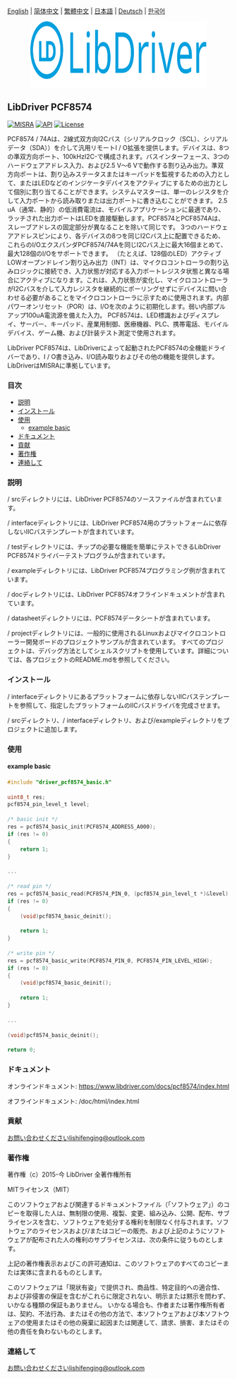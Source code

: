[English](/README.md) | [ 简体中文](/README_zh-Hans.md) | [繁體中文](/README_zh-Hant.md) | [日本語](/README_ja.md) | [Deutsch](/README_de.md) | [한국어](/README_ko.md)

<div align=center>
<img src="/doc/image/logo.svg" width="400" height="150"/>
</div>

## LibDriver PCF8574

[![MISRA](https://img.shields.io/badge/misra-compliant-brightgreen.svg)](/misra/README.md) [![API](https://img.shields.io/badge/api-reference-blue.svg)](https://www.libdriver.com/docs/pcf8574/index.html) [![License](https://img.shields.io/badge/license-MIT-brightgreen.svg)](/LICENSE)

PCF8574 / 74Aは、2線式双方向I2Cバス（シリアルクロック（SCL）、シリアルデータ（SDA））を介して汎用リモートI / O拡張を提供します。デバイスは、8つの準双方向ポート、100kHzI2C-で構成されます。バスインターフェース、3つのハードウェアアドレス入力、および2.5 V〜6 Vで動作する割り込み出力。準双方向ポートは、割り込みステータスまたはキーパッドを監視するための入力として、またはLEDなどのインジケータデバイスをアクティブにするための出力として個別に割り当てることができます。システムマスターは、単一のレジスタを介して入力ポートから読み取りまたは出力ポートに書き込むことができます。 2.5 uA（通常、静的）の低消費電流は、モバイルアプリケーションに最適であり、ラッチされた出力ポートはLEDを直接駆動します。PCF8574とPCF8574Aは、スレーブアドレスの固定部分が異なることを除いて同じです。 3つのハードウェアアドレスピンにより、各デバイスの8つを同じI2Cバス上に配置できるため、これらのI/OエクスパンダPCF8574/74Aを同じI2Cバス上に最大16個まとめて、最大128個のI/Oをサポートできます。 （たとえば、128個のLED）アクティブLOWオープンドレイン割り込み出力（INT）は、マイクロコントローラの割り込みロジックに接続でき、入力状態が対応する入力ポートレジスタ状態と異なる場合にアクティブになります。これは、入力状態が変化し、マイクロコントローラがI2Cバスを介して入力レジスタを継続的にポーリングせずにデバイスに問い合わせる必要があることをマイクロコントローラに示すために使用されます。内部パワーオンリセット（POR）は、I/Oを次のように初期化します。弱い内部プルアップ100uA電流源を備えた入力。 PCF8574は、LED標識およびディスプレイ、サーバー、キーパッド、産業用制御、医療機器、PLC、携帯電話、モバイルデバイス、ゲーム機、および計装テスト測定で使用されます。

LibDriver PCF8574は、LibDriverによって起動されたPCF8574の全機能ドライバーであり、I / O書き込み、I/O読み取りおよびその他の機能を提供します。 LibDriverはMISRAに準拠しています。

### 目次

  - [説明](#説明)
  - [インストール](#インストール)
  - [使用](#使用)
    - [example basic](#example-basic)
  - [ドキュメント](#ドキュメント)
  - [貢献](#貢献)
  - [著作権](#著作権)
  - [連絡して](#連絡して)

### 説明

/ srcディレクトリには、LibDriver PCF8574のソースファイルが含まれています。

/ interfaceディレクトリには、LibDriver PCF8574用のプラットフォームに依存しないIICバステンプレートが含まれています。

/ testディレクトリには、チップの必要な機能を簡単にテストできるLibDriver PCF8574ドライバーテストプログラムが含まれています。

/ exampleディレクトリには、LibDriver PCF8574プログラミング例が含まれています。

/ docディレクトリには、LibDriver PCF8574オフラインドキュメントが含まれています。

/ datasheetディレクトリには、PCF8574データシートが含まれています。

/ projectディレクトリには、一般的に使用されるLinuxおよびマイクロコントローラー開発ボードのプロジェクトサンプルが含まれています。 すべてのプロジェクトは、デバッグ方法としてシェルスクリプトを使用しています。詳細については、各プロジェクトのREADME.mdを参照してください。

### インストール

/ interfaceディレクトリにあるプラットフォームに依存しないIICバステンプレートを参照して、指定したプラットフォームのIICバスドライバを完成させます。

/ srcディレクトリ、/ interfaceディレクトリ、および/exampleディレクトリをプロジェクトに追加します。

### 使用

#### example basic

```C
#include "driver_pcf8574_basic.h"

uint8_t res;
pcf8574_pin_level_t level;

/* basic init */
res = pcf8574_basic_init(PCF8574_ADDRESS_A000);
if (res != 0)
{
    return 1;
}

...

/* read pin */
res = pcf8574_basic_read(PCF8574_PIN_0, (pcf8574_pin_level_t *)&level);
if (res != 0)
{
    (void)pcf8574_basic_deinit();

    return 1;
}

/* write pin */
res = pcf8574_basic_write(PCF8574_PIN_0, PCF8574_PIN_LEVEL_HIGH);
if (res != 0)
{
    (void)pcf8574_basic_deinit();

    return 1;
}

...

(void)pcf8574_basic_deinit();

return 0;
```

### ドキュメント

オンラインドキュメント: https://www.libdriver.com/docs/pcf8574/index.html

オフラインドキュメント: /doc/html/index.html

### 貢献

お問い合わせくださいlishifenging@outlook.com

### 著作権

著作権（c）2015-今 LibDriver 全著作権所有

MITライセンス（MIT）

このソフトウェアおよび関連するドキュメントファイル（「ソフトウェア」）のコピーを取得した人は、無制限の使用、複製、変更、組み込み、公開、配布、サブライセンスを含む、ソフトウェアを処分する権利を制限なく付与されます。ソフトウェアのライセンスおよび/またはコピーの販売、および上記のようにソフトウェアが配布された人の権利のサブライセンスは、次の条件に従うものとします。

上記の著作権表示およびこの許可通知は、このソフトウェアのすべてのコピーまたは実体に含まれるものとします。

このソフトウェアは「現状有姿」で提供され、商品性、特定目的への適合性、および非侵害の保証を含むがこれらに限定されない、明示または黙示を問わず、いかなる種類の保証もありません。 いかなる場合も、作者または著作権所有者は、契約、不法行為、またはその他の方法で、本ソフトウェアおよび本ソフトウェアの使用またはその他の廃棄に起因または関連して、請求、損害、またはその他の責任を負わないものとします。

### 連絡して

お問い合わせくださいlishifenging@outlook.com